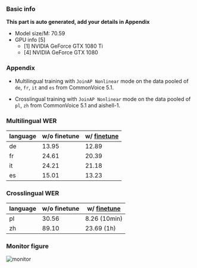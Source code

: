 ### Basic info

**This part is auto generated, add your details in Appendix**

* Model size/M: 70.59
* GPU info \[5\]
  * \[1\] NVIDIA GeForce GTX 1080 Ti
  * \[4\] NVIDIA GeForce GTX 1080

### Appendix

* Multilingual training with `JoinAP Nonlinear` mode on the data pooled of `de`, `fr`, `it` and `es` from CommonVoice 5.1.

* Crosslingual training with `JoinAP Nonlinear` mode on the data pooled of `pl`, `zh` from CommonVoice 5.1 and aishell-1.

### Multilingual WER

|language|w/o finetune| w/ [finetune](./Finetune/)|
|---|---|---|
|de|13.95|12.89|
|fr|24.61|20.39|
|it|24.21|21.18|
|es|15.01|13.23|

### Crosslingual WER

|language|w/o finetune| w/ [finetune](./Finetune)|
|---|---|---|
|pl|30.56|8.26 (10min)|
|zh|89.10|23.69 (1h)|


### Monitor figure
![monitor](./monitor.png)
